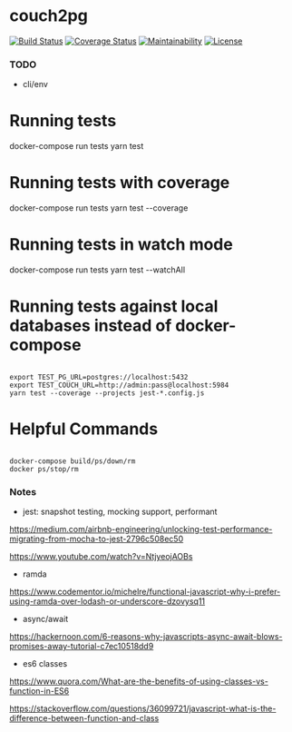 # couch2pg

[![Build Status](https://travis-ci.org/vimemo/couch2pg.svg?branch=master)](https://travis-ci.org/vimemo/couch2pg)
[![Coverage Status](https://coveralls.io/repos/github/vimemo/couch2pg/badge.svg?branch=master)](https://coveralls.io/github/vimemo/couch2pg?branch=master)
[![Maintainability](https://api.codeclimate.com/v1/badges/617b91fac7c0eeaed2d3/maintainability)](https://codeclimate.com/github/vimemo/couch2pg/maintainability)
[![License](https://img.shields.io/badge/License-Apache%202.0-blue.svg)](https://opensource.org/licenses/Apache-2.0)

### TODO

- cli/env

# Running tests

docker-compose run tests yarn test

# Running tests with coverage

docker-compose run tests yarn test --coverage

# Running tests in watch mode

docker-compose run tests yarn test --watchAll

# Running tests against local databases instead of docker-compose

```

export TEST_PG_URL=postgres://localhost:5432
export TEST_COUCH_URL=http://admin:pass@localhost:5984
yarn test --coverage --projects jest-*.config.js

```

# Helpful Commands

```

docker-compose build/ps/down/rm
docker ps/stop/rm

```

### Notes

- jest: snapshot testing, mocking support, performant

https://medium.com/airbnb-engineering/unlocking-test-performance-migrating-from-mocha-to-jest-2796c508ec50

https://www.youtube.com/watch?v=NtjyeojAOBs

- ramda

https://www.codementor.io/michelre/functional-javascript-why-i-prefer-using-ramda-over-lodash-or-underscore-dzovysq11

- async/await

https://hackernoon.com/6-reasons-why-javascripts-async-await-blows-promises-away-tutorial-c7ec10518dd9

- es6 classes

https://www.quora.com/What-are-the-benefits-of-using-classes-vs-function-in-ES6

https://stackoverflow.com/questions/36099721/javascript-what-is-the-difference-between-function-and-class
